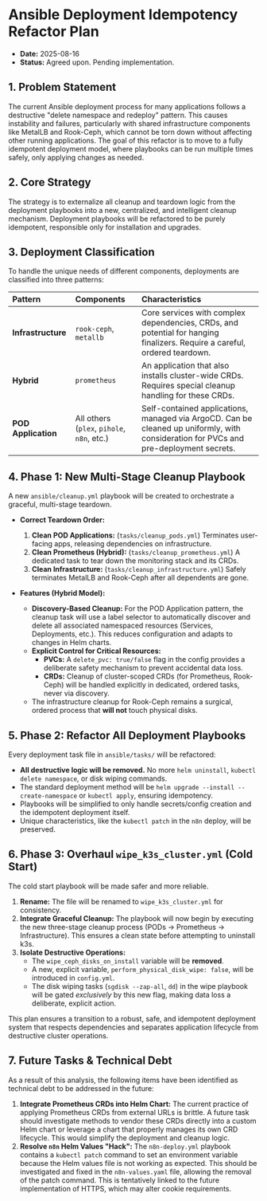 # Ansible Deployment Idempotency Refactor Plan

- **Date:** 2025-08-16
- **Status:** Agreed upon. Pending implementation.

## 1. Problem Statement

The current Ansible deployment process for many applications follows a destructive "delete namespace and redeploy" pattern. This causes instability and failures, particularly with shared infrastructure components like MetalLB and Rook-Ceph, which cannot be torn down without affecting other running applications. The goal of this refactor is to move to a fully idempotent deployment model, where playbooks can be run multiple times safely, only applying changes as needed.

## 2. Core Strategy

The strategy is to externalize all cleanup and teardown logic from the deployment playbooks into a new, centralized, and intelligent cleanup mechanism. Deployment playbooks will be refactored to be purely idempotent, responsible only for installation and upgrades.

## 3. Deployment Classification

To handle the unique needs of different components, deployments are classified into three patterns:

| Pattern | Components | Characteristics |
| :--- | :--- | :--- |
| **Infrastructure** | `rook-ceph`, `metallb` | Core services with complex dependencies, CRDs, and potential for hanging finalizers. Require a careful, ordered teardown. |
| **Hybrid** | `prometheus` | An application that also installs cluster-wide CRDs. Requires special cleanup handling for these CRDs. |
| **POD Application**| All others (`plex`, `pihole`, `n8n`, etc.) | Self-contained applications, managed via ArgoCD. Can be cleaned up uniformly, with consideration for PVCs and pre-deployment secrets. |

## 4. Phase 1: New Multi-Stage Cleanup Playbook

A new `ansible/cleanup.yml` playbook will be created to orchestrate a graceful, multi-stage teardown.

- **Correct Teardown Order:**
    1.  **Clean POD Applications:** (`tasks/cleanup_pods.yml`) Terminates user-facing apps, releasing dependencies on infrastructure.
    2.  **Clean Prometheus (Hybrid):** (`tasks/cleanup_prometheus.yml`) A dedicated task to tear down the monitoring stack and its CRDs.
    3.  **Clean Infrastructure:** (`tasks/cleanup_infrastructure.yml`) Safely terminates MetalLB and Rook-Ceph after all dependents are gone.

- **Features (Hybrid Model):**
    - **Discovery-Based Cleanup:** For the POD Application pattern, the cleanup task will use a label selector to automatically discover and delete all associated namespaced resources (Services, Deployments, etc.). This reduces configuration and adapts to changes in Helm charts.
    - **Explicit Control for Critical Resources:**
        - **PVCs:** A `delete_pvc: true/false` flag in the config provides a deliberate safety mechanism to prevent accidental data loss.
        - **CRDs:** Cleanup of cluster-scoped CRDs (for Prometheus, Rook-Ceph) will be handled explicitly in dedicated, ordered tasks, never via discovery.
    - The infrastructure cleanup for Rook-Ceph remains a surgical, ordered process that **will not** touch physical disks.

## 5. Phase 2: Refactor All Deployment Playbooks

Every deployment task file in `ansible/tasks/` will be refactored:

- **All destructive logic will be removed.** No more `helm uninstall`, `kubectl delete namespace`, or disk wiping commands.
- The standard deployment method will be `helm upgrade --install --create-namespace` or `kubectl apply`, ensuring idempotency.
- Playbooks will be simplified to only handle secrets/config creation and the idempotent deployment itself.
- Unique characteristics, like the `kubectl patch` in the `n8n` deploy, will be preserved.

## 6. Phase 3: Overhaul `wipe_k3s_cluster.yml` (Cold Start)

The cold start playbook will be made safer and more reliable.

1.  **Rename:** The file will be renamed to `wipe_k3s_cluster.yml` for consistency.
2.  **Integrate Graceful Cleanup:** The playbook will now begin by executing the new three-stage cleanup process (PODs -> Prometheus -> Infrastructure). This ensures a clean state before attempting to uninstall k3s.
3.  **Isolate Destructive Operations:**
    - The `wipe_ceph_disks_on_install` variable will be **removed**.
    - A new, explicit variable, `perform_physical_disk_wipe: false`, will be introduced in `config.yml`.
    - The disk wiping tasks (`sgdisk --zap-all`, `dd`) in the wipe playbook will be gated *exclusively* by this new flag, making data loss a deliberate, explicit action.

This plan ensures a transition to a robust, safe, and idempotent deployment system that respects dependencies and separates application lifecycle from destructive cluster operations.

## 7. Future Tasks & Technical Debt

As a result of this analysis, the following items have been identified as technical debt to be addressed in the future:

1.  **Integrate Prometheus CRDs into Helm Chart:** The current practice of applying Prometheus CRDs from external URLs is brittle. A future task should investigate methods to vendor these CRDs directly into a custom Helm chart or leverage a chart that properly manages its own CRD lifecycle. This would simplify the deployment and cleanup logic.
2.  **Resolve `n8n` Helm Values "Hack":** The `n8n-deploy.yml` playbook contains a `kubectl patch` command to set an environment variable because the Helm values file is not working as expected. This should be investigated and fixed in the `n8n-values.yaml` file, allowing the removal of the patch command. This is tentatively linked to the future implementation of HTTPS, which may alter cookie requirements.
